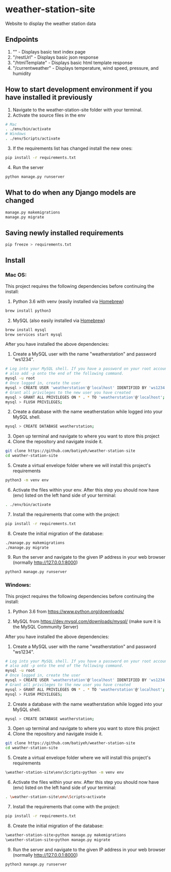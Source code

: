 # weather-station-site
Website to display the weather station data

## Endpoints
1. "" - Displays basic text index page
2. "/restUrl" - Displays basic json response
3. "/htmlTemplate" - Displays basic html template response
3. "/currentweather" - Displays temperature, wind speed, pressure, and humidity

## How to start development environment if you have installed it previously
1. Navigate to the weather-station-site folder with your terminal.
2. Activate the source files in the env
```sh
# Mac
. ./env/bin/activate 
# Windows
. ./env/Scripts/activate 
```
3. If the requirements list has changed install the new ones: 
```sh
pip install -r requirements.txt
```
4. Run the server
```sh
python manage.py runserver
```

## What to do when any Django models are changed
```sh
manage.py makemigrations
manage.py migrate
```

## Saving newly installed requirements
```sh
pip freeze > requirements.txt
```

## Install

### Mac OS:
This project requires the following dependencies before continuing the install:
1. Python 3.6 with venv (easily installed via [Homebrew](https://brew.sh))
```sh
brew install python3
```
2. MySQL (also easily installed via [Homebrew](https://brew.sh))
```sh
brew install mysql
brew services start mysql
```

After you have installed the above dependencies:

1. Create a MySQL user with the name "weatherstation" and password "ws1234".
```sh
# Log into your MySQL shell. If you have a password on your root account 
# also add -p onto the end of the following command. 
mysql -u root
# Once logged in, create the user
mysql > CREATE USER 'weatherstation'@'localhost' IDENTIFIED BY 'ws1234';
# Grant all privileges to the new user you have created
mysql > GRANT ALL PRIVILEGES ON * . * TO 'weatherstation'@'localhost';
mysql > FLUSH PRIVILEGES;
```
2. Create a database with the name weatherstation while logged into your MySQL shell.
```sh
mysql > CREATE DATABASE weatherstation;
```
3. Open up terminal and navigate to where you want to store this project
4. Clone the repository and navigate inside it.
```sh
git clone https://github.com/batiyeh/weather-station-site
cd weather-station-site
```
5. Create a virtual envelope folder where we will install this project's requirements 
```sh
python3 -m venv env
```
6. Activate the files within your env. After this step you should now have (env) listed on the left hand side of your terminal:  
```sh
. ./env/bin/activate
```
7. Install the requirements that come with the project:
```sh
pip install -r requirements.txt
```
8. Create the initial migration of the database: 
```sh
./manage.py makemigrations
./manage.py migrate
```
9. Run the server and navigate to the given IP address in your web browser (normally http://127.0.0.1:8000) 
```sh
python3 manage.py runserver
```

### Windows: 
This project requires the following dependencies before continuing the install:
1. Python 3.6 from https://www.python.org/downloads/

2. MySQL from https://dev.mysql.com/downloads/mysql/  (make sure it is the MySQL Community Server)

After you have installed the above dependencies:

1. Create a MySQL user with the name "weatherstation" and password "ws1234".
```sh
# Log into your MySQL shell. If you have a password on your root account 
# also add -p onto the end of the following command. 
mysql -u root
# Once logged in, create the user
mysql > CREATE USER 'weatherstation'@'localhost' IDENTIFIED BY 'ws1234';
# Grant all privileges to the new user you have created
mysql > GRANT ALL PRIVILEGES ON * . * TO 'weatherstation'@'localhost';
mysql > FLUSH PRIVILEGES;
```
2. Create a database with the name weatherstation while logged into your MySQL shell.
```sh
mysql > CREATE DATABASE weatherstation;
```
3. Open up terminal and navigate to where you want to store this project
4. Clone the repository and navigate inside it.
```sh
git clone https://github.com/batiyeh/weather-station-site
cd weather-station-site
```
5. Create a virtual envelope folder where we will install this project's requirements 
```sh
\weather-station-site\env\Scripts>python -m venv env
```
6. Activate the files within your env. After this step you should now have (env) listed on the left hand side of your terminal:  
```sh
. \weather-station-site\env\Scripts>activate
```
7. Install the requirements that come with the project:
```sh
pip install -r requirements.txt
```
8. Create the initial migration of the database: 
```sh
\weather-station-site>python manage.py makemigrations
\weather-station-site>python manage.py migrate
```
9. Run the server and navigate to the given IP address in your web browser (normally http://127.0.0.1:8000) 
```sh
python3 manage.py runserver
```
